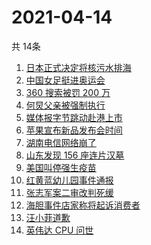 # 2021-04-14
  共 14条

  <!-- BEGIN -->
  <!-- 最后更新时间:Wed Apr 14 2021 04:16:42 GMT+0000 (Coordinated Universal Time) -->
  1. [日本正式决定将核污水排海](https://www.zhihu.com/search?q=日本核污水)
1. [中国女足挺进奥运会](https://www.zhihu.com/search?q=中国女足)
1. [360 搜索被罚 200 万](https://www.zhihu.com/search?q=360搜索)
1. [何炅父亲被强制执行](https://www.zhihu.com/search?q=何炅父亲)
1. [媒体报字节跳动赴港上市](https://www.zhihu.com/search?q=字节跳动)
1. [苹果宣布新品发布会时间](https://www.zhihu.com/search?q=苹果新品发布会)
1. [湖南电信网络崩了](https://www.zhihu.com/search?q=湖南电信网络)
1. [山东发现 156 座连片汉墓](https://www.zhihu.com/search?q=菏泽汉墓)
1. [美国叫停强生疫苗](https://www.zhihu.com/search?q=强生疫苗)
1. [红黄蓝幼儿园事件通报](https://www.zhihu.com/search?q=红黄蓝幼儿园)
1. [张志军案二审改判死缓](https://www.zhihu.com/search?q=张志军案)
1. [海胆事件店家称将起诉消费者](https://www.zhihu.com/search?q=三亚海胆)
1. [汪小菲道歉](https://www.zhihu.com/search?q=汪小菲)
1. [英伟达 CPU 问世](https://www.zhihu.com/search?q=英伟达)
  <!-- END -->
  